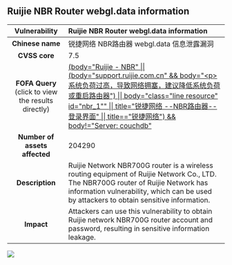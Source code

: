 ## Ruijie NBR Router webgl.data information

|   **Vulnerability**  | **Ruijie NBR Router webgl.data information**  |
| :----:   | :-----|
|  **Chinese name**  | 锐捷网络 NBR路由器 webgl.data 信息泄露漏洞 |
| **CVSS core**  | 7.5 |
| **FOFA Query**  (click to view the results directly)| [(body="Ruijie - NBR" \|\| (body="support.ruijie.com.cn" && body="\<p>系统负荷过高，导致网络拥塞，建议降低系统负荷或重启路由器") \|\| body="class=\"line resource\" id=\"nbr_1\"" \|\| title="锐捷网络 --NBR路由器--登录界面" \|\| title=="锐捷网络") && body!="Server: couchdb"](https://en.fofa.info/result?qbase64=KGJvZHk9IlJ1aWppZSAtIE5CUiIgfHwgKGJvZHk9InN1cHBvcnQucnVpamllLmNvbS5jbiIgJiYgYm9keT0iPHA%2B57O757uf6LSf6I236L%2BH6auY77yM5a%2B86Ie0572R57uc5oul5aGe77yM5bu66K6u6ZmN5L2O57O757uf6LSf6I235oiW6YeN5ZCv6Lev55Sx5ZmoIikgfHwgYm9keT0iY2xhc3M9XCJsaW5lIHJlc291cmNlXCIgaWQ9XCJuYnJfMVwiIiB8fCB0aXRsZT0i6ZSQ5o23572R57ucIC0tTkJS6Lev55Sx5ZmoLS3nmbvlvZXnlYzpnaIiIHx8IHRpdGxlPT0i6ZSQ5o23572R57ucIikgJiYgYm9keSE9IlNlcnZlcjogY291Y2hkYiI%3D) |
| **Number of assets affected**  | 204290 |
| **Description**  | Ruijie Network NBR700G router is a wireless routing equipment of Ruijie Network Co., LTD. The NBR700G router of Ruijie Network has information vulnerability, which can be used by attackers to obtain sensitive information. |
| **Impact** | Attackers can use this vulnerability to obtain Ruijie network NBR700G router account and password, resulting in sensitive information leakage.|

![](https://s3.bmp.ovh/imgs/2023/05/26/f90351322821464c.gif)
